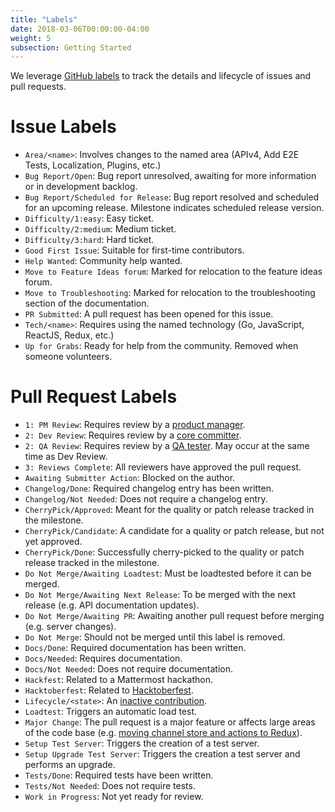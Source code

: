 ```yaml
---
title: "Labels"
date: 2018-03-06T00:00:00-04:00
weight: 5
subsection: Getting Started
---
```


We leverage [GitHub labels](https://help.github.com/en/articles/about-labels) to track the details and lifecycle of issues and pull requests.

# Issue Labels
* `Area/<name>`: Involves changes to the named area (APIv4, Add E2E Tests, Localization, Plugins, etc.)
* `Bug Report/Open`: Bug report unresolved, awaiting for more information or in development backlog.
* `Bug Report/Scheduled for Release`: Bug report resolved and scheduled for an upcoming release. Milestone indicates scheduled release version.
* `Difficulty/1:easy`: Easy ticket.
* `Difficulty/2:medium`: Medium ticket.
* `Difficulty/3:hard`: Hard ticket.
* `Good First Issue`: Suitable for first-time contributors.
* `Help Wanted`: Community help wanted.
* `Move to Feature Ideas forum`: Marked for relocation to the feature ideas forum.
* `Move to Troubleshooting`: Marked for relocation to the troubleshooting section of the documentation.
* `PR Submitted`: A pull request has been opened for this issue.
* `Tech/<name>`: Requires using the named technology (Go, JavaScript, ReactJS, Redux, etc.)
* `Up for Grabs`: Ready for help from the community. Removed when someone volunteers.

# Pull Request Labels

* `1: PM Review`: Requires review by a [product manager](/contribute/getting-started/core-committers/#product-managers).
* `2: Dev Review`: Requires review by a [core committer](/contribute/getting-started/core-committers/#core-committers).
* `2: QA Review`: Requires review by a [QA tester](/contribute/getting-started/core-committers/#qa-testers). May occur at the same time as Dev Review.
* `3: Reviews Complete`: All reviewers have approved the pull request.
* `Awaiting Submitter Action`: Blocked on the author.
* `Changelog/Done`: Required changelog entry has been written.
* `Changelog/Not Needed`: Does not require a changelog entry.
* `CherryPick/Approved`: Meant for the quality or patch release tracked in the milestone.
* `CherryPick/Candidate`: A candidate for a quality or patch release, but not yet approved.
* `CherryPick/Done`: Successfully cherry-picked to the quality or patch release tracked in the milestone.
* `Do Not Merge/Awaiting Loadtest`: Must be loadtested before it can be merged.
* `Do Not Merge/Awaiting Next Release`: To be merged with the next release (e.g. API documentation updates).
* `Do Not Merge/Awaiting PR`: Awaiting another pull request before merging (e.g. server changes).
* `Do Not Merge`: Should not be merged until this label is removed.
* `Docs/Done`: Required documentation has been written.
* `Docs/Needed`: Requires documentation.
* `Docs/Not Needed`: Does not require documentation.
* `Hackfest`: Related to a Mattermost hackathon.
* `Hacktoberfest`: Related to [Hacktoberfest](https://hacktoberfest.digitalocean.com/).
* `Lifecycle/<state>`: An [inactive contribution](/contribute/getting-started/inactive-contributions/).
* `Loadtest`: Triggers an automatic load test.
* `Major Change`: The pull request is a major feature or affects large areas of the code base (e.g. [moving channel store and actions to Redux](https://github.com/mattermost/platform/pull/6235)).
* `Setup Test Server`: Triggers the creation of a test server.
* `Setup Upgrade Test Server`: Triggers the creation a test server and performs an upgrade.
* `Tests/Done`: Required tests have been written.
* `Tests/Not Needed`: Does not require tests.
* `Work in Progress`: Not yet ready for review.
